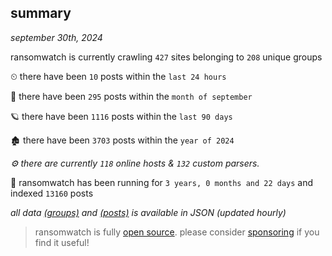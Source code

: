 
## summary
_september 30th, 2024_

ransomwatch is currently crawling `427` sites belonging to `208` unique groups

⏲ there have been `10` posts within the `last 24 hours`

🦈 there have been `295` posts within the `month of september`

🪐 there have been `1116` posts within the `last 90 days`

🏚 there have been `3703` posts within the `year of 2024`

_⚙️ there are currently `118` online hosts & `132` custom parsers._

🦕 ransomwatch has been running for `3 years, 0 months and 22 days` and indexed `13160` posts

_all data  [(groups)](http://ransomwhat.telemetry.ltd/groups) and [(posts)](http://ransomwhat.telemetry.ltd/posts) is available in JSON (updated hourly)_

> ransomwatch is fully [open source](https://github.com/joshhighet/ransomwatch#ransomwatch--). please consider [sponsoring](https://github.com/sponsors/joshhighet) if you find it useful!
